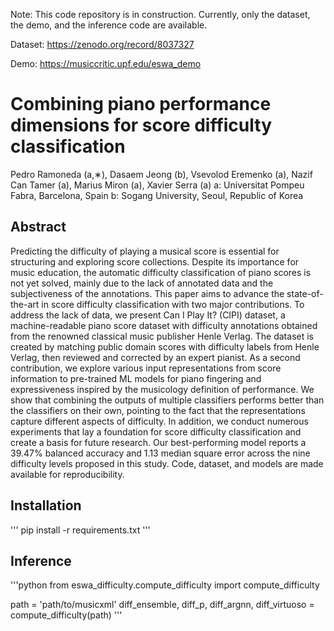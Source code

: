 
Note: This code repository is in construction. Currently, only the dataset, the demo, and the inference code are available.


Dataset: https://zenodo.org/record/8037327

Demo: https://musiccritic.upf.edu/eswa_demo

# Combining piano performance dimensions for score difficulty classification

Pedro Ramoneda (a,∗), Dasaem Jeong (b), Vsevolod Eremenko (a), Nazif Can Tamer (a),
Marius Miron (a), Xavier Serra (a)
a: Universitat Pompeu Fabra, Barcelona, Spain
b: Sogang University, Seoul, Republic of Korea

## Abstract

Predicting the difficulty of playing a musical score is essential for structuring and exploring score collections. Despite its importance for music education, the automatic difficulty classification of piano scores is not yet solved, mainly due to the lack of annotated data and the subjectiveness of the annotations. This paper aims to advance the state-of-the-art in score difficulty classification with two major contributions. To address the lack of data, we present Can I Play It? (CIPI) dataset, a machine-readable piano score dataset with difficulty annotations obtained from the renowned classical music publisher Henle Verlag. 
The dataset is created by matching public domain scores with difficulty labels from Henle Verlag, then reviewed and corrected by an expert pianist.
As a second contribution, we explore various input representations from score information to pre-trained ML models for piano fingering and expressiveness inspired by the musicology definition of performance. We show that combining the outputs of multiple classifiers performs better than the classifiers on their own, pointing to the fact that the representations capture different aspects of difficulty. In addition, we conduct numerous experiments that lay a foundation for score difficulty classification and create a basis for future research. Our best-performing model reports a 39.47% balanced accuracy and 1.13 median square error across the nine difficulty levels proposed in this study. 
Code, dataset, and models are made available for reproducibility.

## Installation

'''
pip install -r requirements.txt
'''

## Inference

'''python
from eswa_difficulty.compute_difficulty import compute_difficulty

path = 'path/to/musicxml'
diff_ensemble, diff_p, diff_argnn, diff_virtuoso = compute_difficulty(path)
'''

